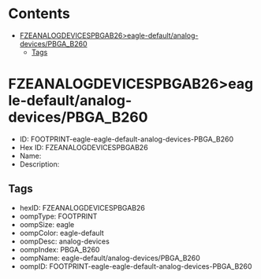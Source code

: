 



Contents
========

* [FZEANALOGDEVICESPBGAB26>eagle-default/analog-devices/PBGA_B260](#fzeanalogdevicespbgab26eagle-defaultanalog-devicespbga_b260)
	* [Tags](#tags)

# FZEANALOGDEVICESPBGAB26>eagle-default/analog-devices/PBGA_B260

- ID: FOOTPRINT-eagle-eagle-default-analog-devices-PBGA_B260
- Hex ID: FZEANALOGDEVICESPBGAB26
- Name: 
- Description: 

## Tags

- hexID: FZEANALOGDEVICESPBGAB26
- oompType: FOOTPRINT
- oompSize: eagle
- oompColor: eagle-default
- oompDesc: analog-devices
- oompIndex: PBGA_B260
- oompName: eagle-default/analog-devices/PBGA_B260
- oompID: FOOTPRINT-eagle-eagle-default-analog-devices-PBGA_B260
